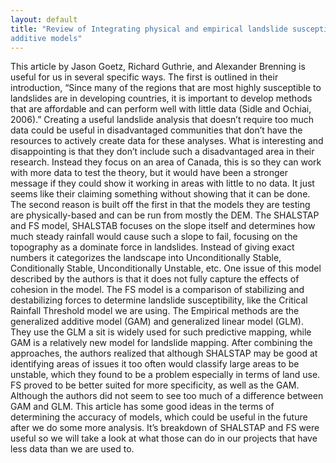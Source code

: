 ```yaml
---
layout: default
title: "Review of Integrating physical and empirical landslide susceptibility models using generalized
additive models"
---
```


  This article by Jason Goetz, Richard Guthrie, and Alexander Brenning is useful for us in several specific ways. The first is outlined in their introduction, “Since many of the regions that are most highly susceptible to landslides are in developing countries, it is important to develop methods that are affordable and can perform well with little data (Sidle and Ochiai, 2006).” Creating a useful landslide analysis that doesn’t require too much data could be useful in disadvantaged communities that don’t have the resources to actively create data for these analyses. 
  What is interesting and disappointing is that they don’t include such a disadvantaged area in their research. Instead they focus on an area of Canada, this is so they can work with more data to test the theory, but it would have been a stronger message if they could show it working in areas with little to no data. It just seems like their claiming something without showing that it can be done.
  The second reason is built off the first in that the models they are testing are physically-based and can be run from mostly the DEM. The SHALSTAP and FS model, SHALSTAB focuses on the slope itself and determines how much steady rainfall would cause such a slope to fail, focusing on the topography as a dominate force in landslides. Instead of giving exact numbers it categorizes the landscape into Unconditionally Stable, Conditionally Stable, Unconditionally Unstable, etc. One issue of this model described by the authors is that it does not fully capture the effects of cohesion in the model.  The FS model is a comparison of stabilizing and destabilizing forces to determine landslide susceptibility, like the Critical Rainfall Threshold model we are using. The Empirical methods are the generalized additive model (GAM) and generalized linear model (GLM).  They use the GLM a sit is widely used for such predictive mapping, while GAM is a relatively new model for landslide mapping. 
  After combining the approaches, the authors realized that although SHALSTAP may be good at identifying areas of issues it too often would classify large areas to be unstable, which they found to be a problem especially in terms of land use. FS proved to be better suited for more specificity, as well as the GAM. Although the authors did not seem to see too much of a difference between GAM and GLM. This article has some good ideas in the terms of determining the accuracy of models, which could be useful in the future after we do some more analysis. It’s breakdown of SHALSTAP and FS were useful so we will take a look at what those can do in our projects that have less data than we are used to.
